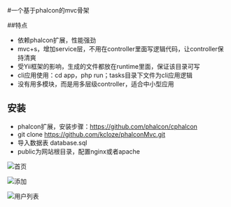 #一个基于phalcon的mvc骨架

##特点

* 依赖phalcon扩展，性能强劲
* mvc+s，增加service层，不用在controller里面写逻辑代码，让controller保持清爽
* 受Yii框架的影响，生成的文件都放在runtime里面，保证该目录可写
* cli应用使用：cd app，php run；tasks目录下文件为cli应用逻辑
* 没有用多模块，而是用多层级controller，适合中小型应用


## 安装
* phalcon扩展，安装步骤：https://github.com/phalcon/cphalcon
* git clone https://github.com/kcloze/phalconMvc.git
* 导入数据表 database.sql
* public为网站根目录，配置nginx或者apache

![首页][1]

![添加][2]


![用户列表][3]


  [1]: ./images/%E9%A6%96%E9%A1%B5.png "首页.png"
  [2]: ./images/%E6%B7%BB%E5%8A%A0.png "添加.png"
  [3]: ./images/%E7%94%A8%E6%88%B7%E5%88%97%E8%A1%A8.png "用户列表.png"